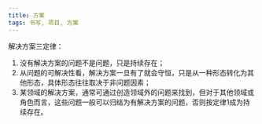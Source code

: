 ```yaml
---
title: 方案
tags: 书写, 项目, 方案
---
```


解决方案三定律：

1. 没有解决方案的问题不是问题，只是持续存在；
2. 从问题的可解决性看，解决方案一旦有了就会守恒，只是从一种形态转化为其他形态，具体形态往往取决于非问题因素；
3. 某领域的解决方案，通常可通过创造领域外的问题来找到，但对于其他领域或角色而言，这些问题一般可以归结为有解决方案的问题，否则按定律1成为持续存在。